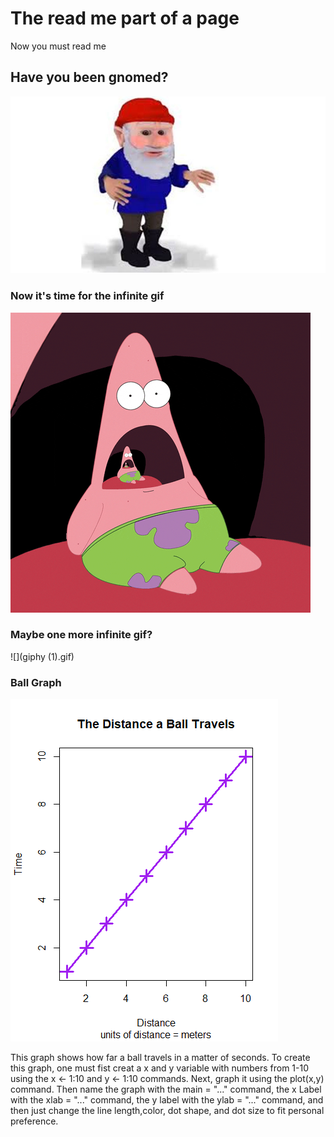 # The read me part of a page
Now you must read me

## Have you been gnomed?
![](gnome.jpg)

### Now it's time for the infinite gif
![](giphy.gif)

### Maybe one more infinite gif?

![](giphy (1).gif)

### Ball Graph


![](Ball)


This graph shows how far a ball travels in a matter of seconds. To create this graph, one must fist creat a x and y variable with numbers from 1-10 using the x <- 1:10 and y <- 1:10 commands. Next, graph it using the plot(x,y) command. Then name the graph with the main = "..." command, the x Label with the xlab = "..." command, the y label with the ylab = "..." command, and then just change the line length,color, dot shape, and dot size to fit personal preference. 
